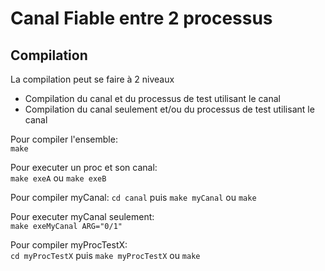 # Canal Fiable entre 2 processus

## Compilation
La compilation peut se faire à 2 niveaux

- Compilation du canal et du processus de test utilisant le canal
- Compilation du canal seulement et/ou du processus de test utilisant le canal

Pour compiler l'ensemble:  
`make`

Pour executer un proc et son canal:  
`make exeA` ou `make exeB`

Pour compiler myCanal:
`cd canal` puis `make myCanal` ou `make` 

Pour executer myCanal seulement:  
`make exeMyCanal ARG="0/1"`

Pour compiler myProcTestX:   
`cd myProcTestX` puis `make myProcTestX` ou `make`

